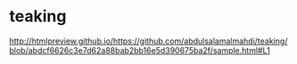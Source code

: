 # teaking

http://htmlpreview.github.io/https://github.com/abdulsalamalmahdi/teaking/blob/abdcf6626c3e7d62a88bab2bb16e5d390675ba2f/sample.html#L1
